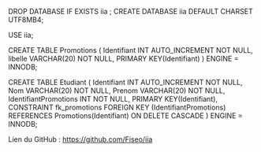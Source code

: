 DROP DATABASE IF EXISTS iia ;
CREATE DATABASE iia DEFAULT CHARSET UTF8MB4;

USE iia;

CREATE TABLE Promotions
(
Identifiant INT AUTO_INCREMENT NOT NULL,
libelle VARCHAR(20) NOT NULL,
PRIMARY KEY(Identifiant)
) ENGINE = INNODB;

CREATE TABLE Etudiant
(
Identifiant  INT  AUTO_INCREMENT NOT NULL,
Nom VARCHAR(20) NOT NULL,
Prenom VARCHAR(20) NOT NULL,
IdentifiantPromotions INT NOT NULL,
PRIMARY KEY(Identifiant),
CONSTRAINT fk_promotions FOREIGN KEY (IdentifiantPromotions) REFERENCES Promotions(Identifiant) ON DELETE CASCADE
) ENGINE = INNODB;


Lien du GitHub : https://github.com/Fiseo/iia

